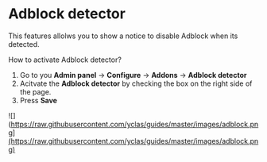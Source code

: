 # Adblock detector

This features allolws you to show a notice to disable Adblock when its detected. 

How to activate Adblock detector?

1. Go to you **Admin panel** -> **Configure** -> **Addons** -> **Adblock detector**
2.  Acitvate the **Adblock detector** by checking the box on the right side of the page. 
3. Press **Save**

![](https://raw.githubusercontent.com/yclas/guides/master/images/adblock.png](https://raw.githubusercontent.com/yclas/guides/master/images/adblock.png)
